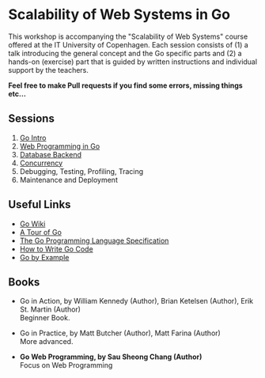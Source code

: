 # Scalability of Web Systems in Go

This workshop is accompanying the "Scalability of Web Systems" course offered
at the IT University of Copenhagen. Each session consists of (1) a talk
introducing the general concept and the Go specific parts and (2) a hands-on
(exercise) part that is guided by written instructions and individual support
by the teachers.

**Feel free to make Pull requests if you find some errors, missing things etc...**

## Sessions

01. [Go Intro](session-01)
02. [Web Programming in Go](session-02)
03. [Database Backend](session-03)
04. [Concurrency](session-04)
05. Debugging, Testing, Profiling, Tracing
06. Maintenance and Deployment


## Useful Links

- [Go Wiki](https://github.com/golang/go/wiki)
- [A Tour of Go](https://tour.golang.org/welcome/1)
- [The Go Programming Language Specification](https://golang.org/ref/spec)
- [How to Write Go Code](https://golang.org/doc/code.html)
- [Go by Example](https://gobyexample.com/)


## Books

- Go in Action, by William Kennedy (Author), Brian Ketelsen (Author), Erik St. Martin (Author)  
    Beginner Book.

- Go in Practice, by Matt Butcher (Author), Matt Farina (Author)  
    More advanced.

- **Go Web Programming, by Sau Sheong Chang (Author)**  
    Focus on Web Programming
